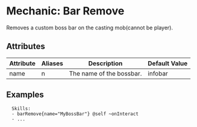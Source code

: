 Mechanic: Bar Remove
====================

Removes a custom boss bar on the casting mob(cannot be player).

Attributes
----------

| Attribute | Aliases | Description              | Default Value |
|-----------|---------|--------------------------|---------------|
| name      | n       | The name of the bossbar. | infobar       |

  

Examples
--------

      Skills:
      - barRemove{name="MyBossBar"} @self ~onInteract
      - ...